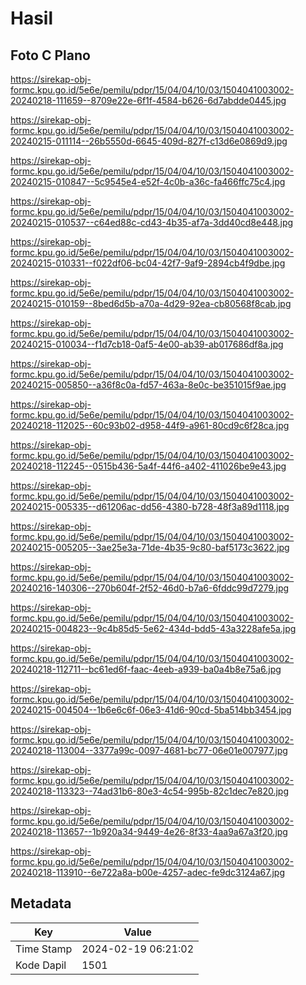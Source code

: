 # Hasil

## Foto C Plano

https://sirekap-obj-formc.kpu.go.id/5e6e/pemilu/pdpr/15/04/04/10/03/1504041003002-20240218-111659--8709e22e-6f1f-4584-b626-6d7abdde0445.jpg

https://sirekap-obj-formc.kpu.go.id/5e6e/pemilu/pdpr/15/04/04/10/03/1504041003002-20240215-011114--26b5550d-6645-409d-827f-c13d6e0869d9.jpg

https://sirekap-obj-formc.kpu.go.id/5e6e/pemilu/pdpr/15/04/04/10/03/1504041003002-20240215-010847--5c9545e4-e52f-4c0b-a36c-fa466ffc75c4.jpg

https://sirekap-obj-formc.kpu.go.id/5e6e/pemilu/pdpr/15/04/04/10/03/1504041003002-20240215-010537--c64ed88c-cd43-4b35-af7a-3dd40cd8e448.jpg

https://sirekap-obj-formc.kpu.go.id/5e6e/pemilu/pdpr/15/04/04/10/03/1504041003002-20240215-010331--f022df06-bc04-42f7-9af9-2894cb4f9dbe.jpg

https://sirekap-obj-formc.kpu.go.id/5e6e/pemilu/pdpr/15/04/04/10/03/1504041003002-20240215-010159--8bed6d5b-a70a-4d29-92ea-cb80568f8cab.jpg

https://sirekap-obj-formc.kpu.go.id/5e6e/pemilu/pdpr/15/04/04/10/03/1504041003002-20240215-010034--f1d7cb18-0af5-4e00-ab39-ab017686df8a.jpg

https://sirekap-obj-formc.kpu.go.id/5e6e/pemilu/pdpr/15/04/04/10/03/1504041003002-20240215-005850--a36f8c0a-fd57-463a-8e0c-be351015f9ae.jpg

https://sirekap-obj-formc.kpu.go.id/5e6e/pemilu/pdpr/15/04/04/10/03/1504041003002-20240218-112025--60c93b02-d958-44f9-a961-80cd9c6f28ca.jpg

https://sirekap-obj-formc.kpu.go.id/5e6e/pemilu/pdpr/15/04/04/10/03/1504041003002-20240218-112245--0515b436-5a4f-44f6-a402-411026be9e43.jpg

https://sirekap-obj-formc.kpu.go.id/5e6e/pemilu/pdpr/15/04/04/10/03/1504041003002-20240215-005335--d61206ac-dd56-4380-b728-48f3a89d1118.jpg

https://sirekap-obj-formc.kpu.go.id/5e6e/pemilu/pdpr/15/04/04/10/03/1504041003002-20240215-005205--3ae25e3a-71de-4b35-9c80-baf5173c3622.jpg

https://sirekap-obj-formc.kpu.go.id/5e6e/pemilu/pdpr/15/04/04/10/03/1504041003002-20240216-140306--270b604f-2f52-46d0-b7a6-6fddc99d7279.jpg

https://sirekap-obj-formc.kpu.go.id/5e6e/pemilu/pdpr/15/04/04/10/03/1504041003002-20240215-004823--9c4b85d5-5e62-434d-bdd5-43a3228afe5a.jpg

https://sirekap-obj-formc.kpu.go.id/5e6e/pemilu/pdpr/15/04/04/10/03/1504041003002-20240218-112711--bc61ed6f-faac-4eeb-a939-ba0a4b8e75a6.jpg

https://sirekap-obj-formc.kpu.go.id/5e6e/pemilu/pdpr/15/04/04/10/03/1504041003002-20240215-004504--1b6e6c6f-06e3-41d6-90cd-5ba514bb3454.jpg

https://sirekap-obj-formc.kpu.go.id/5e6e/pemilu/pdpr/15/04/04/10/03/1504041003002-20240218-113004--3377a99c-0097-4681-bc77-06e01e007977.jpg

https://sirekap-obj-formc.kpu.go.id/5e6e/pemilu/pdpr/15/04/04/10/03/1504041003002-20240218-113323--74ad31b6-80e3-4c54-995b-82c1dec7e820.jpg

https://sirekap-obj-formc.kpu.go.id/5e6e/pemilu/pdpr/15/04/04/10/03/1504041003002-20240218-113657--1b920a34-9449-4e26-8f33-4aa9a67a3f20.jpg

https://sirekap-obj-formc.kpu.go.id/5e6e/pemilu/pdpr/15/04/04/10/03/1504041003002-20240218-113910--6e722a8a-b00e-4257-adec-fe9dc3124a67.jpg


## Metadata

| Key        | Value               |
| ---------- | ------------------- |
| Time Stamp | 2024-02-19 06:21:02 |
| Kode Dapil | 1501                |



